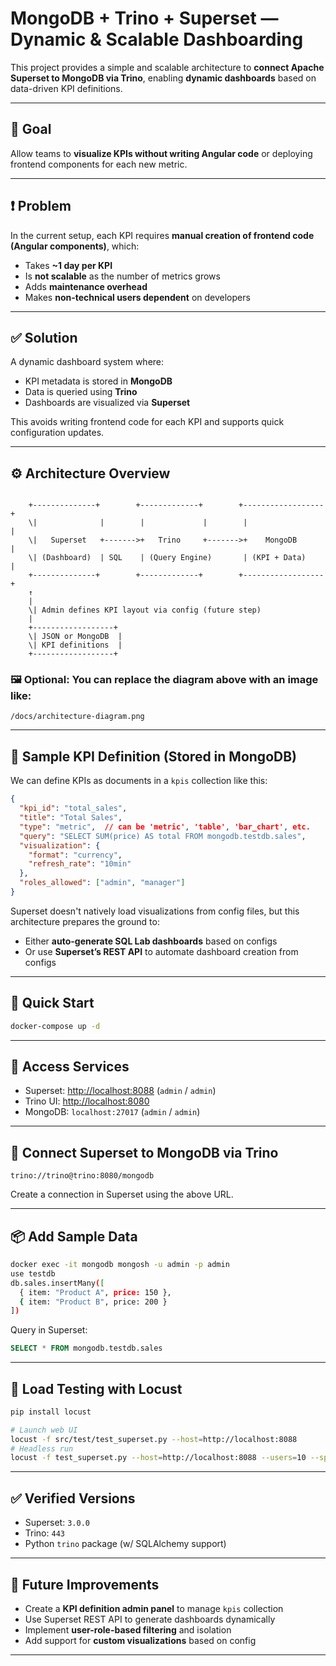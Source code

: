 # MongoDB + Trino + Superset — Dynamic & Scalable Dashboarding

This project provides a simple and scalable architecture to **connect Apache Superset to MongoDB via Trino**, enabling **dynamic dashboards** based on data-driven KPI definitions.

---

## 🎯 Goal

Allow teams to **visualize KPIs without writing Angular code** or deploying frontend components for each new metric.

---

## ❗ Problem

In the current setup, each KPI requires **manual creation of frontend code (Angular components)**, which:

- Takes **~1 day per KPI**
- Is **not scalable** as the number of metrics grows
- Adds **maintenance overhead**
- Makes **non-technical users dependent** on developers

---

## ✅ Solution

A dynamic dashboard system where:

- KPI metadata is stored in **MongoDB**
- Data is queried using **Trino**
- Dashboards are visualized via **Superset**

This avoids writing frontend code for each KPI and supports quick configuration updates.

---

## ⚙️ Architecture Overview

```

    +--------------+        +-------------+        +------------------+
    \|              |        |             |        |                  |
    \|   Superset   +------->+   Trino     +------->+    MongoDB       |
    \| (Dashboard)  | SQL    | (Query Engine)       | (KPI + Data)     |
    +--------------+        +-------------+        +------------------+
    ↑
    |
    \| Admin defines KPI layout via config (future step)
    |
    +------------------+
    \| JSON or MongoDB  |
    \| KPI definitions  |
    +------------------+

````

### 🖼️ Optional: You can replace the diagram above with an image like:
```text
/docs/architecture-diagram.png
````

---

## 🧾 Sample KPI Definition (Stored in MongoDB)

We can define KPIs as documents in a `kpis` collection like this:

```json
{
  "kpi_id": "total_sales",
  "title": "Total Sales",
  "type": "metric",  // can be 'metric', 'table', 'bar_chart', etc.
  "query": "SELECT SUM(price) AS total FROM mongodb.testdb.sales",
  "visualization": {
    "format": "currency",
    "refresh_rate": "10min"
  },
  "roles_allowed": ["admin", "manager"]
}
```

Superset doesn't natively load visualizations from config files, but this architecture prepares the ground to:

* Either **auto-generate SQL Lab dashboards** based on configs
* Or use **Superset’s REST API** to automate dashboard creation from configs

---

## 🚀 Quick Start

```bash
docker-compose up -d
```

---

## 🔗 Access Services

* Superset: [http://localhost:8088](http://localhost:8088) (`admin` / `admin`)
* Trino UI: [http://localhost:8080](http://localhost:8080)
* MongoDB: `localhost:27017` (`admin` / `admin`)

---

## 🔌 Connect Superset to MongoDB via Trino

```text
trino://trino@trino:8080/mongodb
```

Create a connection in Superset using the above URL.

---

## 📦 Add Sample Data

```bash
docker exec -it mongodb mongosh -u admin -p admin
use testdb
db.sales.insertMany([
  { item: "Product A", price: 150 },
  { item: "Product B", price: 200 }
])
```

Query in Superset:

```sql
SELECT * FROM mongodb.testdb.sales
```

---

## 🧪 Load Testing with Locust

```bash
pip install locust

# Launch web UI
locust -f src/test/test_superset.py --host=http://localhost:8088
# Headless run
locust -f test_superset.py --host=http://localhost:8088 --users=10 --spawn-rate=2 --run-time=2m --headless
```

---

## ✅ Verified Versions

* Superset: `3.0.0`
* Trino: `443`
* Python `trino` package (w/ SQLAlchemy support)

---

## 🔮 Future Improvements

* Create a **KPI definition admin panel** to manage `kpis` collection
* Use Superset REST API to generate dashboards dynamically
* Implement **user-role-based filtering** and isolation
* Add support for **custom visualizations** based on config

---

